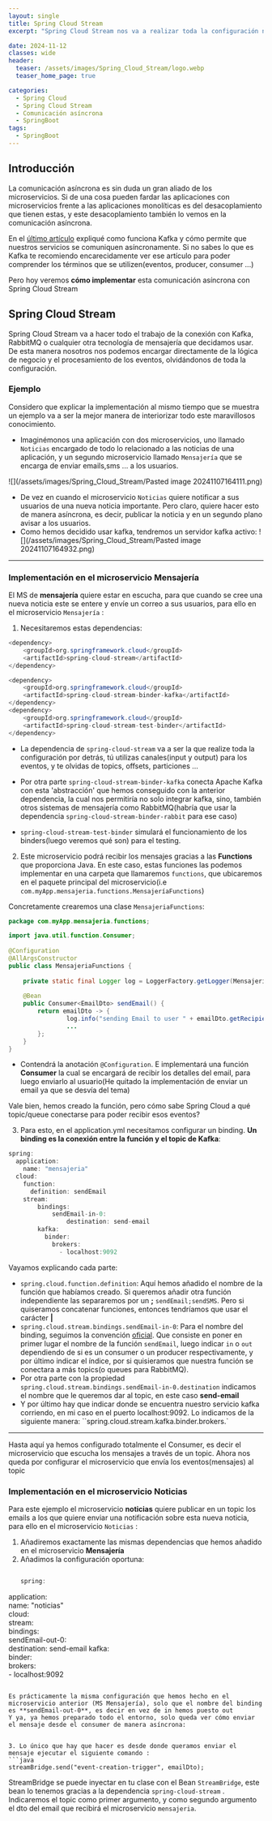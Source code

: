 ```yaml
---
layout: single
title: Spring Cloud Stream
excerpt: "Spring Cloud Stream nos va a realizar toda la configuración necesaria para poder instaurar comunicación asíncrona entre nuestros servicios, preparando toda la configuración necesaria para que nosotros como desarrolladores nos encargemos simplemente de la lógica de negocio, y nos olvidemos de configurar topics(para Kafka) o queues(para RabbitMQ)"

date: 2024-11-12
classes: wide
header:
  teaser: /assets/images/Spring_Cloud_Stream/logo.webp
  teaser_home_page: true

categories:
  - Spring Cloud 
  - Spring Cloud Stream
  - Comunicación asíncrona
  - SpringBoot
tags:  
  - SpringBoot
---
```


## Introducción
La comunicación asíncrona es sin duda un  gran aliado de los microservicios. Si de una cosa pueden fardar las aplicaciones con microservicios frente a las aplicaciones monolíticas es del desacoplamiento que tienen estas, y este desacoplamiento también lo vemos en la comunicación asíncrona.

En el [último artículo](https://egarmar1.github.io/Kafka/#) expliqué como funciona Kafka y cómo permite que nuestros servicios se comuniquen asíncronamente. Si no sabes lo que es Kafka te recomiendo encarecidamente ver ese artículo para poder comprender los términos que se utilizen(eventos, producer, consumer ...)

Pero hoy veremos **cómo implementar** esta comunicación asíncrona con Spring Cloud Stream


## Spring Cloud Stream
Spring Cloud Stream va a hacer todo el trabajo de la conexión con Kafka, RabbitMQ o cualquier otra tecnología de mensajería que decidamos usar. De esta manera nosotros nos podemos encargar directamente de la lógica de negocio y el procesamiento de los eventos, olvidándonos de toda la configuración.



### Ejemplo
Considero que explicar la implementación al mismo tiempo que se muestra un ejemplo va a ser la mejor manera de interiorizar todo este maravillosos conocimiento.

- Imaginémonos una aplicación con dos microservicios, uno llamado `Noticias` encargado de todo lo relacionado a las noticias de una aplicación, y un segundo microservicio llamado `Mensajería` que se encarga de enviar emails,sms ... a los usuarios.

![](/assets/images/Spring_Cloud_Stream/Pasted image 20241107164111.png)
- De vez en cuando el microservicio `Noticias` quiere notificar a sus usuarios de una nueva noticia importante. Pero claro, quiere hacer esto de manera asíncrona, es decir, publicar la noticia y en un segundo plano avisar a los usuarios.
- Como hemos decidido usar kafka, tendremos un servidor kafka activo:
![](/assets/images/Spring_Cloud_Stream/Pasted image 20241107164932.png)

---

### Implementación en el microservicio **Mensajería**
El MS de **mensajería** quiere estar en escucha, para que cuando se cree una nueva noticia este se entere y envíe un correo a sus usuarios, para ello en el microservicio `Mensajería` :
1. Necesitaremos estas dependencias:
```java
<dependency>  
    <groupId>org.springframework.cloud</groupId>  
    <artifactId>spring-cloud-stream</artifactId>  
</dependency>

<dependency>  
    <groupId>org.springframework.cloud</groupId>  
    <artifactId>spring-cloud-stream-binder-kafka</artifactId>  
</dependency>  
<dependency> 
	<groupId>org.springframework.cloud</groupId>
	<artifactId>spring-cloud-stream-test-binder</artifactId>
</dependency>

```
- La dependencia de `spring-cloud-stream` va a ser la que realize toda la configuración por detrás, tú utilizas canales(input y output) para los eventos, y te olvidas de topics, offsets, particiones ... 

- Por otra parte `spring-cloud-stream-binder-kafka` conecta Apache Kafka con esta 'abstracción' que hemos conseguido con la anterior dependencia, la cual nos permitiría no solo integrar kafka, sino, también otros  sistemas de mensajería como RabbitMQ(habría que usar la dependencia `spring-cloud-stream-binder-rabbit` para ese caso)
- `spring-cloud-stream-test-binder` simulará el funcionamiento de los binders(luego veremos qué son) para el testing.

2. Este microservicio podrá recibir los mensajes gracias a las **Functions** que proporciona Java. En este caso, estas funciones las podemos implementar en una carpeta que llamaremos `functions`, que ubicaremos en el paquete principal del microservicio(i.e `com.myApp.mensajeria.functions.MensajeríaFunctions`)

Concretamente crearemos una clase `MensajeriaFunctions`:

```java
package com.myApp.mensajeria.functions;  

import java.util.function.Consumer;  
  
@Configuration  
@AllArgsConstructor  
public class MensajeriaFunctions {  
  
    private static final Logger log = LoggerFactory.getLogger(MensajeriaFunctions.class);  
  
    @Bean  
    public Consumer<EmailDto> sendEmail() {  
        return emailDto -> {  
                log.info("sending Email to user " + emailDto.getRecipientEmail());  
                ...
        };  
    }  
}
```
- Contendrá la anotación `@Configuration`. E implementará una función **Consumer** la cual se encargará de recibir los detalles del email, para luego enviarlo al usuario(He quitado la implementación de enviar un email ya que se desvía del tema)

Vale bien, hemos creado la función, pero cómo sabe Spring Cloud a qué topic/queue conectarse para poder recibir esos eventos?

3. Para esto, en el application.yml necesitamos configurar un binding. **Un binding es la conexión entre la función y el topic de Kafka**:
```java
spring:  
  application:  
    name: "mensajeria"  
  cloud:  
    function:  
      definition: sendEmail
    stream:  
		bindings:  
		    sendEmail-in-0:  
				destination: send-email
		kafka:  
		  binder:  
		    brokers:  
		      - localhost:9092
```

Vayamos explicando cada parte:
- `spring.cloud.function.definition`: Aquí hemos añadido el nombre de la función que habíamos creado. Si queremos añadir otra función independiente las separaremos por un **;** `sendEmail;sendSMS`. Pero si quiseramos concatenar funciones, entonces tendríamos que usar el carácter **|**
- `spring.cloud.stream.bindings.sendEmail-in-0`:
	Para el nombre del binding, seguimos la convención [oficial](https://docs.spring.io/spring-cloud-stream/reference/spring-cloud-stream/functional-binding-names.html). Que consiste en poner en primer lugar el nombre de la función `sendEmail`, luego indicar `in` o `out` dependiendo de si es un consumer o un producer respectivamente, y por último indicar el índice, por si quisieramos que nuestra función se conectara a más topics(o queues para RabbitMQ).
- Por otra parte con la propiedad `spring.cloud.stream.bindings.sendEmail-in-0.destination` indicamos el nombre que le queremos dar al topic, en este caso **send-email**
- Y por último hay que indicar donde se encuentra nuestro servicio kafka corriendo, en mi caso en el puerto localhost:9092. Lo indicamos de la siguiente manera: ``spring.cloud.stream.kafka.binder.brokers.<Instancia Kafka>`

---
Hasta aquí ya hemos configurado totalmente el Consumer, es decir el microservicio que escucha los mensajes a través de un topic. Ahora nos queda por configurar el microservicio que envía los eventos(mensajes) al topic

### Implementación en el microservicio **Noticias**
Para este ejemplo el microservicio **noticias** quiere publicar en un topic los emails a los que quiere enviar una notificación sobre esta nueva noticia, para ello en el microservicio `Noticias` :

1. Añadiremos exactamente las mismas dependencias que hemos añadido en el microservicio **Mensajería**
2. Añadimos la configuración oportuna:
   ```java
   
   spring:  
  application:  
    name: "noticias"  
  cloud:  
    stream:  
      bindings:  
        sendEmail-out-0:  
          destination: send-email
      kafka:  
        binder:  
          brokers:  
            - localhost:9092
```

Es prácticamente la misma configuración que hemos hecho en el microservicio anterior (MS Mensajería), solo que el nombre del binding es **sendEmail-out-0**, es decir en vez de in hemos puesto out
Y ya, ya hemos preparado todo el entorno, solo queda ver cómo enviar el mensaje desde el consumer de manera asíncrona:


3. Lo único que hay que hacer es desde donde queramos enviar el mensaje ejecutar el siguiente comando :
```java
streamBridge.send("event-creation-trigger", emailDto);
```
StreamBridge se puede inyectar en tu clase con el Bean `StreamBridge`, este bean lo tenemos gracias a la dependencia `spring-cloud-stream` . Indicaremos el topic como primer argumento, y como segundo argumento el dto del email que recibirá  el microservicio `mensajeria`.

